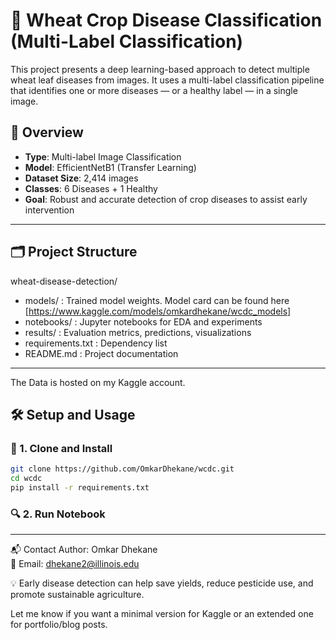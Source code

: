# 🌾 Wheat Crop Disease Classification (Multi-Label Classification)

This project presents a deep learning-based approach to detect multiple wheat leaf diseases from images. It uses a multi-label classification pipeline that identifies one or more diseases — or a healthy label — in a single image.

## 📌 Overview

- **Type**: Multi-label Image Classification  
- **Model**: EfficientNetB1 (Transfer Learning)  
- **Dataset Size**: 2,414 images  
- **Classes**: 6 Diseases + 1 Healthy  
- **Goal**: Robust and accurate detection of crop diseases to assist early intervention

---

## 🗂️ Project Structure
wheat-disease-detection/
- models/ : Trained model weights. Model card can be found here [https://www.kaggle.com/models/omkardhekane/wcdc_models]
- notebooks/ : Jupyter notebooks for EDA and experiments
- results/ : Evaluation metrics, predictions, visualizations
- requirements.txt : Dependency list
- README.md : Project documentation

---
The Data is hosted on my Kaggle account.


## 🛠️ Setup and Usage

### 🔧 1. Clone and Install
```bash
git clone https://github.com/OmkarDhekane/wcdc.git
cd wcdc
pip install -r requirements.txt
```
### 🔍 2. Run Notebook 

---

📬 Contact
Author: Omkar Dhekane <br>
📧 Email: dhekane2@illinois.edu <br>


💡 Early disease detection can help save yields, reduce pesticide use, and promote sustainable agriculture.

Let me know if you want a minimal version for Kaggle or an extended one for portfolio/blog posts.
